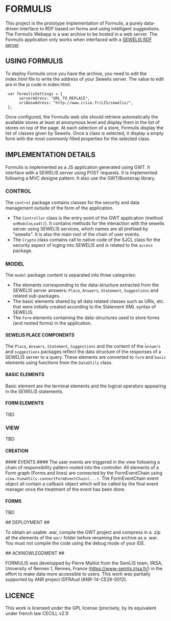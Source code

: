 # FORMULIS #

This project is the prototype implementation of Formulis, a purely data-driven interface to RDF based on forms and using intelligent suggestions. 
The Formulis Webapp is a war archive to be hosted in a web server. The Formulis application only works when interfaced with a [SEWELIS RDF server](https://bitbucket.org/sebferre/sewelis "Bitbucket for the SEWELIS implementation").

## USING FORMULIS ##
To deploy Formulis once you have the archive, you need to edit the index.html file to write the address of your Sewelis server. The value to edit are in the js code in index.html:

     var formulisSettings = {
          serverAdress: "URL_TO_REPLACE",
          uriBaseAdress: "http://www.irisa.fr/LIS/sewelis/",
     };

Once configured, the Formulis web site should retrieve automatically the available stores at least at anonymous level and display them in the list of stores on top of the page. At each selection of a store, Formulis display the list of classes given by Sewelis. Once a class is selected, it display a empty form with the most commonly filled properties for the selected class.

## IMPLEMENTATION DETAILS ##
Formulis is implemented as a JS application generated using GWT. It interface with a SEWELIS server using POST requests. It is implemented following a MVC designe pattern. It also use the GWT/Bootstrap library.
### CONTROL ###
The `control` package contains classes for the security and data management outside of the form of the application.
- The `Controller` class is the entry point of the GWT application (method `onModuleLoad()`). It contains methods for the interaction with the sewelis server using SEWELIS services, which names are all prefixed by "sewelis". It is also the main root of the chain of user events.
- The `Crypto` class contains call to native code of the SJCL class for the security aspect of loging into SEWELIS and is related to the `access` package.

### MODEL ###
The `model` package content is separated into three categories:
- The elements corresponding to the data-structure extracted from the SEWELIS server answers: `Place`, `Answers`, `Statement`, `Suggestions` and related sub-packages.
- The basic elements shared by all data related classes such as URIs, etc. that were initially created according to the Statement XML syntax of SEWELIS.
- The `Form` elements containing the data-structures used to store forms (and nested forms) in the application.

#### SEWELIS PLACE COMPONENTS ####
The `Place`, `Answers`, `Statement`, `Suggestions` and the content of the ̀̀`answers` and `suggestions` packages reflect the data structure of the responses of a SEWELIS server to a query. These elements are converted to `form` and `basic` elements using functions from the `DataUtils` class.

#### BASIC ELEMENTS ####
Basic element are the terminal elements and the logical operators appearing in the SEWELIS statements.

#### FORM ELEMENTS ####
TBD

### VIEW ###
TBD

#### CREATION ####

#### EVENTS ####
The user events are triggered in the view following a chain of responsibility pattern rooted into the controller. All elements of a Form graph (Forms and lines) are connected by the FormEventChain using `view.ViewUtils.connectFormEventChain(...)`. The FormEventChain event object all contain a callback object which will be called by the final event manager once the treatment of the event has been done.

#### FORMS ####
TBD


## DEPLOYMENT ##

To obtain an usable .war, compile the GWT project and compress in a .zip all the elements of the `war/` folder before renaming the archive as a .war. You must not compile the code using the debug mode of your IDE.

## ACKNOWLEGDMENT ##

FORMULIS was developped by Pierre Maillot from the SemLIS team, IRISA, University of Rennes 1, Rennes, France (https://www-semlis.irisa.fr/) in the effort to make data more accessible to users. This work was partially supported by ANR project IDFRAud (ANR-14-CE28-0012).

## LICENCE ##

This work is licensed under the GPL license (precisely, by its equivalent under french law CECILL v2.1)
